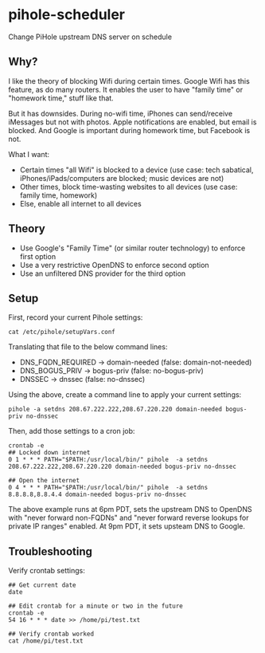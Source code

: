 # pihole-scheduler
Change PiHole upstream DNS server on schedule

## Why?
I like the theory of blocking Wifi during certain times. Google Wifi has this feature, as do many routers. It enables the user to have "family time" or "homework time," stuff like that.

But it has downsides. During no-wifi time, iPhones can send/receive iMessages but not with photos. Apple notifications are enabled, but email is blocked. And Google is important during homework time, but Facebook is not.

What I want:

* Certain times "all Wifi" is blocked to a device (use case: tech sabatical, iPhones/iPads/computers are blocked; music devices are not)
* Other times, block time-wasting websites to all devices (use case: family time, homework)
* Else, enable all internet to all devices

## Theory

* Use Google's "Family Time" (or similar router technology) to enforce first option
* Use a very restrictive OpenDNS to enforce second option
* Use an unfiltered DNS provider for the third option

## Setup
First, record your current Pihole settings:
```
cat /etc/pihole/setupVars.conf
```

Translating that file to the below command lines:

* DNS_FQDN_REQUIRED -> domain-needed (false: domain-not-needed)
* DNS_BOGUS_PRIV -> bogus-priv (false: no-bogus-priv)
* DNSSEC -> dnssec (false: no-dnssec)

Using the above, create a command line to apply your current settings:
```
pihole -a setdns 208.67.222.222,208.67.220.220 domain-needed bogus-priv no-dnssec
```

Then, add those settings to a cron job:
```
crontab -e
## Locked down internet
0 1 * * * PATH="$PATH:/usr/local/bin/" pihole  -a setdns 208.67.222.222,208.67.220.220 domain-needed bogus-priv no-dnssec

## Open the internet
0 4 * * * PATH="$PATH:/usr/local/bin/" pihole  -a setdns 8.8.8.8,8.8.4.4 domain-needed bogus-priv no-dnssec

```

The above example runs at 6pm PDT, sets the upstream DNS to OpenDNS with "never forward non-FQDNs" and "never forward reverse lookups for private IP ranges" enabled. At 9pm PDT, it sets upsteam DNS to Google.


## Troubleshooting
Verify crontab settings:
```
## Get current date
date

## Edit crontab for a minute or two in the future
crontab -e
54 16 * * * date >> /home/pi/test.txt

## Verify crontab worked
cat /home/pi/test.txt
```
